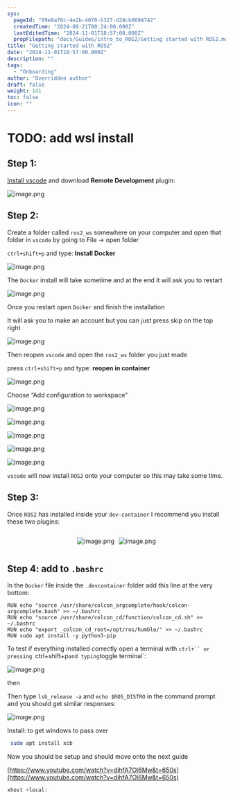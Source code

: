 ```yaml
---
sys:
  pageId: "89e0a78c-4e2b-4070-b327-d28cb0694742"
  createdTime: "2024-08-21T00:24:00.000Z"
  lastEditedTime: "2024-11-01T18:57:00.000Z"
  propFilepath: "docs/Guides/intro_to_ROS2/Getting started with ROS2.md"
title: "Getting started with ROS2"
date: "2024-11-01T18:57:00.000Z"
description: ""
tags:
  - "Onboarding"
author: "Overridden author"
draft: false
weight: 141
toc: false
icon: ""
---
```


# TODO: add wsl install

## Step 1:

[Install vscode](https://code.visualstudio.com/download) and download **Remote Development** plugin:

![image.png](https://prod-files-secure.s3.us-west-2.amazonaws.com/d518164a-d88e-44d1-a4ee-3adb3bd8bce0/efb52993-1881-4a40-b95e-6f020334f022/image.png?X-Amz-Algorithm=AWS4-HMAC-SHA256&X-Amz-Content-Sha256=UNSIGNED-PAYLOAD&X-Amz-Credential=ASIAZI2LB466645LDXJ5%2F20250218%2Fus-west-2%2Fs3%2Faws4_request&X-Amz-Date=20250218T140746Z&X-Amz-Expires=3600&X-Amz-Security-Token=IQoJb3JpZ2luX2VjEGYaCXVzLXdlc3QtMiJIMEYCIQC2FrjARLzV%2BqzD9LkKnT9Ai7o%2FLxVac0%2Baz1QhZH9NBAIhANKN41HphMXI63tG4ZKr1LJIvFmbp%2Bdfe589IixCy9rjKogECI7%2F%2F%2F%2F%2F%2F%2F%2F%2F%2FwEQABoMNjM3NDIzMTgzODA1IgzxdaiKi7TtU4zFpLcq3AMpogAhhZMxAkV3VU8U0FDKxSv4SVr0j58SkeXr2FOP3oh3bDNQvA5SGyHYw6IOvPxAgDWIvuzGxJRy2mWSOhr5tXqB0qXnv97mSzj1uYPFB4crcaR48Lcag7xMbwc4mDJnEAKNUfoYnyzLf03gVohC4nI%2Fy5NMxvkUdidpm2JBmEXrvcvlAt8cuZLAdHMdvZajFPMZmx5Cd7IqqWZcl5LrHwWNo7mhwEJzvmbYyupS2XEv2To7CrOCzYXsvTqnFvYyqjx8RKaPGYayZaeLIAVym7gNzMPZOhu7RUg463H30zdHv3kuW3nTRKto5UOc4sBEEk5pBgGfdagolYoyPWHBCO15oEtPA0ua16Gi0FuKQYGxpQMcnpW0Dml4pQGGlM8k83pdJtoGstq5FZz3wMDKwli6wvC7ANnJup5GtYgLW3tBgKOakPPH2foF7Tgxp4v92tzkt8%2FXK38fX74aPQ2q8EAJdk8LJfiGETV7D9ojif1GoFVUR3SNvaK8bGivvW%2FT4xhbgMRLvQLry9Z5gtUZQZZA6rpJKvLIUyqwaHL%2B4vsF78BLBHatecdBdXHOAXIPDKB0szNyzsyZbvu6B9x2GHP4Svluny%2BWmdeRVxgvt5zVaKSczLy9aFxC%2BTD%2Bk9K9BjqkAXc6artsy2nYwR8jELDqyXVJOXqjiPUudhq0JykEsnVaS8L2Fv4bJefOxiS%2BNng4aVgM1hVzJWS6tkrHE%2BatZm86R3x4Yb%2FFfYoOfPYjN9BXA6ZpG7FAueB6HzMT5b4WG%2BwOQ4m0EyP%2FYK61sRQBWPcHsIOEy4nyNDNbzyrsTrt9jBCu4ZA46JZIbDa0wjiQFHPErsD4OB9uWd4wYm7IQhdPB34F&X-Amz-Signature=693b142748ba6dbc0fca6dee5144188be66a12e3acb7087e649a8dcf98b46749&X-Amz-SignedHeaders=host&x-id=GetObject)

## Step 2:

Create a folder called `ros2_ws` somewhere on your computer and open that folder in `vscode` by going to File → open folder 

`ctrl+shift+p` and type: **Install Docker**

![image.png](https://prod-files-secure.s3.us-west-2.amazonaws.com/d518164a-d88e-44d1-a4ee-3adb3bd8bce0/2269dc0e-1cd5-47ff-bceb-c04ad9b2eab0/image.png?X-Amz-Algorithm=AWS4-HMAC-SHA256&X-Amz-Content-Sha256=UNSIGNED-PAYLOAD&X-Amz-Credential=ASIAZI2LB466645LDXJ5%2F20250218%2Fus-west-2%2Fs3%2Faws4_request&X-Amz-Date=20250218T140746Z&X-Amz-Expires=3600&X-Amz-Security-Token=IQoJb3JpZ2luX2VjEGYaCXVzLXdlc3QtMiJIMEYCIQC2FrjARLzV%2BqzD9LkKnT9Ai7o%2FLxVac0%2Baz1QhZH9NBAIhANKN41HphMXI63tG4ZKr1LJIvFmbp%2Bdfe589IixCy9rjKogECI7%2F%2F%2F%2F%2F%2F%2F%2F%2F%2FwEQABoMNjM3NDIzMTgzODA1IgzxdaiKi7TtU4zFpLcq3AMpogAhhZMxAkV3VU8U0FDKxSv4SVr0j58SkeXr2FOP3oh3bDNQvA5SGyHYw6IOvPxAgDWIvuzGxJRy2mWSOhr5tXqB0qXnv97mSzj1uYPFB4crcaR48Lcag7xMbwc4mDJnEAKNUfoYnyzLf03gVohC4nI%2Fy5NMxvkUdidpm2JBmEXrvcvlAt8cuZLAdHMdvZajFPMZmx5Cd7IqqWZcl5LrHwWNo7mhwEJzvmbYyupS2XEv2To7CrOCzYXsvTqnFvYyqjx8RKaPGYayZaeLIAVym7gNzMPZOhu7RUg463H30zdHv3kuW3nTRKto5UOc4sBEEk5pBgGfdagolYoyPWHBCO15oEtPA0ua16Gi0FuKQYGxpQMcnpW0Dml4pQGGlM8k83pdJtoGstq5FZz3wMDKwli6wvC7ANnJup5GtYgLW3tBgKOakPPH2foF7Tgxp4v92tzkt8%2FXK38fX74aPQ2q8EAJdk8LJfiGETV7D9ojif1GoFVUR3SNvaK8bGivvW%2FT4xhbgMRLvQLry9Z5gtUZQZZA6rpJKvLIUyqwaHL%2B4vsF78BLBHatecdBdXHOAXIPDKB0szNyzsyZbvu6B9x2GHP4Svluny%2BWmdeRVxgvt5zVaKSczLy9aFxC%2BTD%2Bk9K9BjqkAXc6artsy2nYwR8jELDqyXVJOXqjiPUudhq0JykEsnVaS8L2Fv4bJefOxiS%2BNng4aVgM1hVzJWS6tkrHE%2BatZm86R3x4Yb%2FFfYoOfPYjN9BXA6ZpG7FAueB6HzMT5b4WG%2BwOQ4m0EyP%2FYK61sRQBWPcHsIOEy4nyNDNbzyrsTrt9jBCu4ZA46JZIbDa0wjiQFHPErsD4OB9uWd4wYm7IQhdPB34F&X-Amz-Signature=aadf63156a2509da5bc4f4a11d98e8d007c07a964e3db094896b37c61192f62d&X-Amz-SignedHeaders=host&x-id=GetObject)

The `Docker` install will take sometime and at the end it will ask you to restart

![image.png](https://prod-files-secure.s3.us-west-2.amazonaws.com/d518164a-d88e-44d1-a4ee-3adb3bd8bce0/ed233f78-be33-4b1f-b89c-9c346c0e961e/image.png?X-Amz-Algorithm=AWS4-HMAC-SHA256&X-Amz-Content-Sha256=UNSIGNED-PAYLOAD&X-Amz-Credential=ASIAZI2LB466645LDXJ5%2F20250218%2Fus-west-2%2Fs3%2Faws4_request&X-Amz-Date=20250218T140746Z&X-Amz-Expires=3600&X-Amz-Security-Token=IQoJb3JpZ2luX2VjEGYaCXVzLXdlc3QtMiJIMEYCIQC2FrjARLzV%2BqzD9LkKnT9Ai7o%2FLxVac0%2Baz1QhZH9NBAIhANKN41HphMXI63tG4ZKr1LJIvFmbp%2Bdfe589IixCy9rjKogECI7%2F%2F%2F%2F%2F%2F%2F%2F%2F%2FwEQABoMNjM3NDIzMTgzODA1IgzxdaiKi7TtU4zFpLcq3AMpogAhhZMxAkV3VU8U0FDKxSv4SVr0j58SkeXr2FOP3oh3bDNQvA5SGyHYw6IOvPxAgDWIvuzGxJRy2mWSOhr5tXqB0qXnv97mSzj1uYPFB4crcaR48Lcag7xMbwc4mDJnEAKNUfoYnyzLf03gVohC4nI%2Fy5NMxvkUdidpm2JBmEXrvcvlAt8cuZLAdHMdvZajFPMZmx5Cd7IqqWZcl5LrHwWNo7mhwEJzvmbYyupS2XEv2To7CrOCzYXsvTqnFvYyqjx8RKaPGYayZaeLIAVym7gNzMPZOhu7RUg463H30zdHv3kuW3nTRKto5UOc4sBEEk5pBgGfdagolYoyPWHBCO15oEtPA0ua16Gi0FuKQYGxpQMcnpW0Dml4pQGGlM8k83pdJtoGstq5FZz3wMDKwli6wvC7ANnJup5GtYgLW3tBgKOakPPH2foF7Tgxp4v92tzkt8%2FXK38fX74aPQ2q8EAJdk8LJfiGETV7D9ojif1GoFVUR3SNvaK8bGivvW%2FT4xhbgMRLvQLry9Z5gtUZQZZA6rpJKvLIUyqwaHL%2B4vsF78BLBHatecdBdXHOAXIPDKB0szNyzsyZbvu6B9x2GHP4Svluny%2BWmdeRVxgvt5zVaKSczLy9aFxC%2BTD%2Bk9K9BjqkAXc6artsy2nYwR8jELDqyXVJOXqjiPUudhq0JykEsnVaS8L2Fv4bJefOxiS%2BNng4aVgM1hVzJWS6tkrHE%2BatZm86R3x4Yb%2FFfYoOfPYjN9BXA6ZpG7FAueB6HzMT5b4WG%2BwOQ4m0EyP%2FYK61sRQBWPcHsIOEy4nyNDNbzyrsTrt9jBCu4ZA46JZIbDa0wjiQFHPErsD4OB9uWd4wYm7IQhdPB34F&X-Amz-Signature=fe4cfe97da801d0d77d2548a8e8eb7254defff7ec5e80b0eb4e55081b74fe4b0&X-Amz-SignedHeaders=host&x-id=GetObject)

Once you restart open `Docker` and finish the installation

It will ask you to make an account but you can just press skip on the top right

![image.png](https://prod-files-secure.s3.us-west-2.amazonaws.com/d518164a-d88e-44d1-a4ee-3adb3bd8bce0/21010ad9-1659-4fd9-9f59-9932a09b2a3d/image.png?X-Amz-Algorithm=AWS4-HMAC-SHA256&X-Amz-Content-Sha256=UNSIGNED-PAYLOAD&X-Amz-Credential=ASIAZI2LB466645LDXJ5%2F20250218%2Fus-west-2%2Fs3%2Faws4_request&X-Amz-Date=20250218T140746Z&X-Amz-Expires=3600&X-Amz-Security-Token=IQoJb3JpZ2luX2VjEGYaCXVzLXdlc3QtMiJIMEYCIQC2FrjARLzV%2BqzD9LkKnT9Ai7o%2FLxVac0%2Baz1QhZH9NBAIhANKN41HphMXI63tG4ZKr1LJIvFmbp%2Bdfe589IixCy9rjKogECI7%2F%2F%2F%2F%2F%2F%2F%2F%2F%2FwEQABoMNjM3NDIzMTgzODA1IgzxdaiKi7TtU4zFpLcq3AMpogAhhZMxAkV3VU8U0FDKxSv4SVr0j58SkeXr2FOP3oh3bDNQvA5SGyHYw6IOvPxAgDWIvuzGxJRy2mWSOhr5tXqB0qXnv97mSzj1uYPFB4crcaR48Lcag7xMbwc4mDJnEAKNUfoYnyzLf03gVohC4nI%2Fy5NMxvkUdidpm2JBmEXrvcvlAt8cuZLAdHMdvZajFPMZmx5Cd7IqqWZcl5LrHwWNo7mhwEJzvmbYyupS2XEv2To7CrOCzYXsvTqnFvYyqjx8RKaPGYayZaeLIAVym7gNzMPZOhu7RUg463H30zdHv3kuW3nTRKto5UOc4sBEEk5pBgGfdagolYoyPWHBCO15oEtPA0ua16Gi0FuKQYGxpQMcnpW0Dml4pQGGlM8k83pdJtoGstq5FZz3wMDKwli6wvC7ANnJup5GtYgLW3tBgKOakPPH2foF7Tgxp4v92tzkt8%2FXK38fX74aPQ2q8EAJdk8LJfiGETV7D9ojif1GoFVUR3SNvaK8bGivvW%2FT4xhbgMRLvQLry9Z5gtUZQZZA6rpJKvLIUyqwaHL%2B4vsF78BLBHatecdBdXHOAXIPDKB0szNyzsyZbvu6B9x2GHP4Svluny%2BWmdeRVxgvt5zVaKSczLy9aFxC%2BTD%2Bk9K9BjqkAXc6artsy2nYwR8jELDqyXVJOXqjiPUudhq0JykEsnVaS8L2Fv4bJefOxiS%2BNng4aVgM1hVzJWS6tkrHE%2BatZm86R3x4Yb%2FFfYoOfPYjN9BXA6ZpG7FAueB6HzMT5b4WG%2BwOQ4m0EyP%2FYK61sRQBWPcHsIOEy4nyNDNbzyrsTrt9jBCu4ZA46JZIbDa0wjiQFHPErsD4OB9uWd4wYm7IQhdPB34F&X-Amz-Signature=82d45ac57790954d3448c8db2f16dbd4f0d2e75f9372d0656442416c63cf9365&X-Amz-SignedHeaders=host&x-id=GetObject)

Then reopen `vscode` and open the `ros2_ws` folder you just made

press `ctrl+shift+p` and type: **reopen in container**

![image.png](https://prod-files-secure.s3.us-west-2.amazonaws.com/d518164a-d88e-44d1-a4ee-3adb3bd8bce0/4e93b8c2-41ad-488c-8095-c74205196118/image.png?X-Amz-Algorithm=AWS4-HMAC-SHA256&X-Amz-Content-Sha256=UNSIGNED-PAYLOAD&X-Amz-Credential=ASIAZI2LB466645LDXJ5%2F20250218%2Fus-west-2%2Fs3%2Faws4_request&X-Amz-Date=20250218T140746Z&X-Amz-Expires=3600&X-Amz-Security-Token=IQoJb3JpZ2luX2VjEGYaCXVzLXdlc3QtMiJIMEYCIQC2FrjARLzV%2BqzD9LkKnT9Ai7o%2FLxVac0%2Baz1QhZH9NBAIhANKN41HphMXI63tG4ZKr1LJIvFmbp%2Bdfe589IixCy9rjKogECI7%2F%2F%2F%2F%2F%2F%2F%2F%2F%2FwEQABoMNjM3NDIzMTgzODA1IgzxdaiKi7TtU4zFpLcq3AMpogAhhZMxAkV3VU8U0FDKxSv4SVr0j58SkeXr2FOP3oh3bDNQvA5SGyHYw6IOvPxAgDWIvuzGxJRy2mWSOhr5tXqB0qXnv97mSzj1uYPFB4crcaR48Lcag7xMbwc4mDJnEAKNUfoYnyzLf03gVohC4nI%2Fy5NMxvkUdidpm2JBmEXrvcvlAt8cuZLAdHMdvZajFPMZmx5Cd7IqqWZcl5LrHwWNo7mhwEJzvmbYyupS2XEv2To7CrOCzYXsvTqnFvYyqjx8RKaPGYayZaeLIAVym7gNzMPZOhu7RUg463H30zdHv3kuW3nTRKto5UOc4sBEEk5pBgGfdagolYoyPWHBCO15oEtPA0ua16Gi0FuKQYGxpQMcnpW0Dml4pQGGlM8k83pdJtoGstq5FZz3wMDKwli6wvC7ANnJup5GtYgLW3tBgKOakPPH2foF7Tgxp4v92tzkt8%2FXK38fX74aPQ2q8EAJdk8LJfiGETV7D9ojif1GoFVUR3SNvaK8bGivvW%2FT4xhbgMRLvQLry9Z5gtUZQZZA6rpJKvLIUyqwaHL%2B4vsF78BLBHatecdBdXHOAXIPDKB0szNyzsyZbvu6B9x2GHP4Svluny%2BWmdeRVxgvt5zVaKSczLy9aFxC%2BTD%2Bk9K9BjqkAXc6artsy2nYwR8jELDqyXVJOXqjiPUudhq0JykEsnVaS8L2Fv4bJefOxiS%2BNng4aVgM1hVzJWS6tkrHE%2BatZm86R3x4Yb%2FFfYoOfPYjN9BXA6ZpG7FAueB6HzMT5b4WG%2BwOQ4m0EyP%2FYK61sRQBWPcHsIOEy4nyNDNbzyrsTrt9jBCu4ZA46JZIbDa0wjiQFHPErsD4OB9uWd4wYm7IQhdPB34F&X-Amz-Signature=5856c27b41911af0e2147d04c9fa413efdb95608211da4320f95acccb5599baa&X-Amz-SignedHeaders=host&x-id=GetObject)

Choose “Add configuration to workspace”

![image.png](https://prod-files-secure.s3.us-west-2.amazonaws.com/d518164a-d88e-44d1-a4ee-3adb3bd8bce0/9560b282-5060-4989-ba37-97e7b2c22476/image.png?X-Amz-Algorithm=AWS4-HMAC-SHA256&X-Amz-Content-Sha256=UNSIGNED-PAYLOAD&X-Amz-Credential=ASIAZI2LB466645LDXJ5%2F20250218%2Fus-west-2%2Fs3%2Faws4_request&X-Amz-Date=20250218T140746Z&X-Amz-Expires=3600&X-Amz-Security-Token=IQoJb3JpZ2luX2VjEGYaCXVzLXdlc3QtMiJIMEYCIQC2FrjARLzV%2BqzD9LkKnT9Ai7o%2FLxVac0%2Baz1QhZH9NBAIhANKN41HphMXI63tG4ZKr1LJIvFmbp%2Bdfe589IixCy9rjKogECI7%2F%2F%2F%2F%2F%2F%2F%2F%2F%2FwEQABoMNjM3NDIzMTgzODA1IgzxdaiKi7TtU4zFpLcq3AMpogAhhZMxAkV3VU8U0FDKxSv4SVr0j58SkeXr2FOP3oh3bDNQvA5SGyHYw6IOvPxAgDWIvuzGxJRy2mWSOhr5tXqB0qXnv97mSzj1uYPFB4crcaR48Lcag7xMbwc4mDJnEAKNUfoYnyzLf03gVohC4nI%2Fy5NMxvkUdidpm2JBmEXrvcvlAt8cuZLAdHMdvZajFPMZmx5Cd7IqqWZcl5LrHwWNo7mhwEJzvmbYyupS2XEv2To7CrOCzYXsvTqnFvYyqjx8RKaPGYayZaeLIAVym7gNzMPZOhu7RUg463H30zdHv3kuW3nTRKto5UOc4sBEEk5pBgGfdagolYoyPWHBCO15oEtPA0ua16Gi0FuKQYGxpQMcnpW0Dml4pQGGlM8k83pdJtoGstq5FZz3wMDKwli6wvC7ANnJup5GtYgLW3tBgKOakPPH2foF7Tgxp4v92tzkt8%2FXK38fX74aPQ2q8EAJdk8LJfiGETV7D9ojif1GoFVUR3SNvaK8bGivvW%2FT4xhbgMRLvQLry9Z5gtUZQZZA6rpJKvLIUyqwaHL%2B4vsF78BLBHatecdBdXHOAXIPDKB0szNyzsyZbvu6B9x2GHP4Svluny%2BWmdeRVxgvt5zVaKSczLy9aFxC%2BTD%2Bk9K9BjqkAXc6artsy2nYwR8jELDqyXVJOXqjiPUudhq0JykEsnVaS8L2Fv4bJefOxiS%2BNng4aVgM1hVzJWS6tkrHE%2BatZm86R3x4Yb%2FFfYoOfPYjN9BXA6ZpG7FAueB6HzMT5b4WG%2BwOQ4m0EyP%2FYK61sRQBWPcHsIOEy4nyNDNbzyrsTrt9jBCu4ZA46JZIbDa0wjiQFHPErsD4OB9uWd4wYm7IQhdPB34F&X-Amz-Signature=a7124bad37d4ccbb845387660a8aff24c12c327541b2a2197ee12420a442600e&X-Amz-SignedHeaders=host&x-id=GetObject)

![image.png](https://prod-files-secure.s3.us-west-2.amazonaws.com/d518164a-d88e-44d1-a4ee-3adb3bd8bce0/2ee63f81-886b-48e8-a553-dc6e5eac99e4/image.png?X-Amz-Algorithm=AWS4-HMAC-SHA256&X-Amz-Content-Sha256=UNSIGNED-PAYLOAD&X-Amz-Credential=ASIAZI2LB466645LDXJ5%2F20250218%2Fus-west-2%2Fs3%2Faws4_request&X-Amz-Date=20250218T140746Z&X-Amz-Expires=3600&X-Amz-Security-Token=IQoJb3JpZ2luX2VjEGYaCXVzLXdlc3QtMiJIMEYCIQC2FrjARLzV%2BqzD9LkKnT9Ai7o%2FLxVac0%2Baz1QhZH9NBAIhANKN41HphMXI63tG4ZKr1LJIvFmbp%2Bdfe589IixCy9rjKogECI7%2F%2F%2F%2F%2F%2F%2F%2F%2F%2FwEQABoMNjM3NDIzMTgzODA1IgzxdaiKi7TtU4zFpLcq3AMpogAhhZMxAkV3VU8U0FDKxSv4SVr0j58SkeXr2FOP3oh3bDNQvA5SGyHYw6IOvPxAgDWIvuzGxJRy2mWSOhr5tXqB0qXnv97mSzj1uYPFB4crcaR48Lcag7xMbwc4mDJnEAKNUfoYnyzLf03gVohC4nI%2Fy5NMxvkUdidpm2JBmEXrvcvlAt8cuZLAdHMdvZajFPMZmx5Cd7IqqWZcl5LrHwWNo7mhwEJzvmbYyupS2XEv2To7CrOCzYXsvTqnFvYyqjx8RKaPGYayZaeLIAVym7gNzMPZOhu7RUg463H30zdHv3kuW3nTRKto5UOc4sBEEk5pBgGfdagolYoyPWHBCO15oEtPA0ua16Gi0FuKQYGxpQMcnpW0Dml4pQGGlM8k83pdJtoGstq5FZz3wMDKwli6wvC7ANnJup5GtYgLW3tBgKOakPPH2foF7Tgxp4v92tzkt8%2FXK38fX74aPQ2q8EAJdk8LJfiGETV7D9ojif1GoFVUR3SNvaK8bGivvW%2FT4xhbgMRLvQLry9Z5gtUZQZZA6rpJKvLIUyqwaHL%2B4vsF78BLBHatecdBdXHOAXIPDKB0szNyzsyZbvu6B9x2GHP4Svluny%2BWmdeRVxgvt5zVaKSczLy9aFxC%2BTD%2Bk9K9BjqkAXc6artsy2nYwR8jELDqyXVJOXqjiPUudhq0JykEsnVaS8L2Fv4bJefOxiS%2BNng4aVgM1hVzJWS6tkrHE%2BatZm86R3x4Yb%2FFfYoOfPYjN9BXA6ZpG7FAueB6HzMT5b4WG%2BwOQ4m0EyP%2FYK61sRQBWPcHsIOEy4nyNDNbzyrsTrt9jBCu4ZA46JZIbDa0wjiQFHPErsD4OB9uWd4wYm7IQhdPB34F&X-Amz-Signature=efc730f038f9a9b016d476162ff5cdc984140d0097014a8cb2620e1c26280e61&X-Amz-SignedHeaders=host&x-id=GetObject)

![image.png](https://prod-files-secure.s3.us-west-2.amazonaws.com/d518164a-d88e-44d1-a4ee-3adb3bd8bce0/ae1580b2-b048-407e-aed9-b584224a7a04/image.png?X-Amz-Algorithm=AWS4-HMAC-SHA256&X-Amz-Content-Sha256=UNSIGNED-PAYLOAD&X-Amz-Credential=ASIAZI2LB466645LDXJ5%2F20250218%2Fus-west-2%2Fs3%2Faws4_request&X-Amz-Date=20250218T140746Z&X-Amz-Expires=3600&X-Amz-Security-Token=IQoJb3JpZ2luX2VjEGYaCXVzLXdlc3QtMiJIMEYCIQC2FrjARLzV%2BqzD9LkKnT9Ai7o%2FLxVac0%2Baz1QhZH9NBAIhANKN41HphMXI63tG4ZKr1LJIvFmbp%2Bdfe589IixCy9rjKogECI7%2F%2F%2F%2F%2F%2F%2F%2F%2F%2FwEQABoMNjM3NDIzMTgzODA1IgzxdaiKi7TtU4zFpLcq3AMpogAhhZMxAkV3VU8U0FDKxSv4SVr0j58SkeXr2FOP3oh3bDNQvA5SGyHYw6IOvPxAgDWIvuzGxJRy2mWSOhr5tXqB0qXnv97mSzj1uYPFB4crcaR48Lcag7xMbwc4mDJnEAKNUfoYnyzLf03gVohC4nI%2Fy5NMxvkUdidpm2JBmEXrvcvlAt8cuZLAdHMdvZajFPMZmx5Cd7IqqWZcl5LrHwWNo7mhwEJzvmbYyupS2XEv2To7CrOCzYXsvTqnFvYyqjx8RKaPGYayZaeLIAVym7gNzMPZOhu7RUg463H30zdHv3kuW3nTRKto5UOc4sBEEk5pBgGfdagolYoyPWHBCO15oEtPA0ua16Gi0FuKQYGxpQMcnpW0Dml4pQGGlM8k83pdJtoGstq5FZz3wMDKwli6wvC7ANnJup5GtYgLW3tBgKOakPPH2foF7Tgxp4v92tzkt8%2FXK38fX74aPQ2q8EAJdk8LJfiGETV7D9ojif1GoFVUR3SNvaK8bGivvW%2FT4xhbgMRLvQLry9Z5gtUZQZZA6rpJKvLIUyqwaHL%2B4vsF78BLBHatecdBdXHOAXIPDKB0szNyzsyZbvu6B9x2GHP4Svluny%2BWmdeRVxgvt5zVaKSczLy9aFxC%2BTD%2Bk9K9BjqkAXc6artsy2nYwR8jELDqyXVJOXqjiPUudhq0JykEsnVaS8L2Fv4bJefOxiS%2BNng4aVgM1hVzJWS6tkrHE%2BatZm86R3x4Yb%2FFfYoOfPYjN9BXA6ZpG7FAueB6HzMT5b4WG%2BwOQ4m0EyP%2FYK61sRQBWPcHsIOEy4nyNDNbzyrsTrt9jBCu4ZA46JZIbDa0wjiQFHPErsD4OB9uWd4wYm7IQhdPB34F&X-Amz-Signature=3e7fe08111f5c78ec56b04c722310835daa8fde7a3a388ed45bf48fbdd8046b7&X-Amz-SignedHeaders=host&x-id=GetObject)

![image.png](https://prod-files-secure.s3.us-west-2.amazonaws.com/d518164a-d88e-44d1-a4ee-3adb3bd8bce0/53255b28-f75e-430f-b9e3-c0ac8577e42b/image.png?X-Amz-Algorithm=AWS4-HMAC-SHA256&X-Amz-Content-Sha256=UNSIGNED-PAYLOAD&X-Amz-Credential=ASIAZI2LB466645LDXJ5%2F20250218%2Fus-west-2%2Fs3%2Faws4_request&X-Amz-Date=20250218T140746Z&X-Amz-Expires=3600&X-Amz-Security-Token=IQoJb3JpZ2luX2VjEGYaCXVzLXdlc3QtMiJIMEYCIQC2FrjARLzV%2BqzD9LkKnT9Ai7o%2FLxVac0%2Baz1QhZH9NBAIhANKN41HphMXI63tG4ZKr1LJIvFmbp%2Bdfe589IixCy9rjKogECI7%2F%2F%2F%2F%2F%2F%2F%2F%2F%2FwEQABoMNjM3NDIzMTgzODA1IgzxdaiKi7TtU4zFpLcq3AMpogAhhZMxAkV3VU8U0FDKxSv4SVr0j58SkeXr2FOP3oh3bDNQvA5SGyHYw6IOvPxAgDWIvuzGxJRy2mWSOhr5tXqB0qXnv97mSzj1uYPFB4crcaR48Lcag7xMbwc4mDJnEAKNUfoYnyzLf03gVohC4nI%2Fy5NMxvkUdidpm2JBmEXrvcvlAt8cuZLAdHMdvZajFPMZmx5Cd7IqqWZcl5LrHwWNo7mhwEJzvmbYyupS2XEv2To7CrOCzYXsvTqnFvYyqjx8RKaPGYayZaeLIAVym7gNzMPZOhu7RUg463H30zdHv3kuW3nTRKto5UOc4sBEEk5pBgGfdagolYoyPWHBCO15oEtPA0ua16Gi0FuKQYGxpQMcnpW0Dml4pQGGlM8k83pdJtoGstq5FZz3wMDKwli6wvC7ANnJup5GtYgLW3tBgKOakPPH2foF7Tgxp4v92tzkt8%2FXK38fX74aPQ2q8EAJdk8LJfiGETV7D9ojif1GoFVUR3SNvaK8bGivvW%2FT4xhbgMRLvQLry9Z5gtUZQZZA6rpJKvLIUyqwaHL%2B4vsF78BLBHatecdBdXHOAXIPDKB0szNyzsyZbvu6B9x2GHP4Svluny%2BWmdeRVxgvt5zVaKSczLy9aFxC%2BTD%2Bk9K9BjqkAXc6artsy2nYwR8jELDqyXVJOXqjiPUudhq0JykEsnVaS8L2Fv4bJefOxiS%2BNng4aVgM1hVzJWS6tkrHE%2BatZm86R3x4Yb%2FFfYoOfPYjN9BXA6ZpG7FAueB6HzMT5b4WG%2BwOQ4m0EyP%2FYK61sRQBWPcHsIOEy4nyNDNbzyrsTrt9jBCu4ZA46JZIbDa0wjiQFHPErsD4OB9uWd4wYm7IQhdPB34F&X-Amz-Signature=1de2356d33959b43a7043b7c02a0fcbb5e6288e4029439915a2c2e630b8356cf&X-Amz-SignedHeaders=host&x-id=GetObject)

![image.png](https://prod-files-secure.s3.us-west-2.amazonaws.com/d518164a-d88e-44d1-a4ee-3adb3bd8bce0/7c562767-5af9-4ffb-97d1-327bcdf4ee00/image.png?X-Amz-Algorithm=AWS4-HMAC-SHA256&X-Amz-Content-Sha256=UNSIGNED-PAYLOAD&X-Amz-Credential=ASIAZI2LB466645LDXJ5%2F20250218%2Fus-west-2%2Fs3%2Faws4_request&X-Amz-Date=20250218T140746Z&X-Amz-Expires=3600&X-Amz-Security-Token=IQoJb3JpZ2luX2VjEGYaCXVzLXdlc3QtMiJIMEYCIQC2FrjARLzV%2BqzD9LkKnT9Ai7o%2FLxVac0%2Baz1QhZH9NBAIhANKN41HphMXI63tG4ZKr1LJIvFmbp%2Bdfe589IixCy9rjKogECI7%2F%2F%2F%2F%2F%2F%2F%2F%2F%2FwEQABoMNjM3NDIzMTgzODA1IgzxdaiKi7TtU4zFpLcq3AMpogAhhZMxAkV3VU8U0FDKxSv4SVr0j58SkeXr2FOP3oh3bDNQvA5SGyHYw6IOvPxAgDWIvuzGxJRy2mWSOhr5tXqB0qXnv97mSzj1uYPFB4crcaR48Lcag7xMbwc4mDJnEAKNUfoYnyzLf03gVohC4nI%2Fy5NMxvkUdidpm2JBmEXrvcvlAt8cuZLAdHMdvZajFPMZmx5Cd7IqqWZcl5LrHwWNo7mhwEJzvmbYyupS2XEv2To7CrOCzYXsvTqnFvYyqjx8RKaPGYayZaeLIAVym7gNzMPZOhu7RUg463H30zdHv3kuW3nTRKto5UOc4sBEEk5pBgGfdagolYoyPWHBCO15oEtPA0ua16Gi0FuKQYGxpQMcnpW0Dml4pQGGlM8k83pdJtoGstq5FZz3wMDKwli6wvC7ANnJup5GtYgLW3tBgKOakPPH2foF7Tgxp4v92tzkt8%2FXK38fX74aPQ2q8EAJdk8LJfiGETV7D9ojif1GoFVUR3SNvaK8bGivvW%2FT4xhbgMRLvQLry9Z5gtUZQZZA6rpJKvLIUyqwaHL%2B4vsF78BLBHatecdBdXHOAXIPDKB0szNyzsyZbvu6B9x2GHP4Svluny%2BWmdeRVxgvt5zVaKSczLy9aFxC%2BTD%2Bk9K9BjqkAXc6artsy2nYwR8jELDqyXVJOXqjiPUudhq0JykEsnVaS8L2Fv4bJefOxiS%2BNng4aVgM1hVzJWS6tkrHE%2BatZm86R3x4Yb%2FFfYoOfPYjN9BXA6ZpG7FAueB6HzMT5b4WG%2BwOQ4m0EyP%2FYK61sRQBWPcHsIOEy4nyNDNbzyrsTrt9jBCu4ZA46JZIbDa0wjiQFHPErsD4OB9uWd4wYm7IQhdPB34F&X-Amz-Signature=8ab1213cd0db711985868e7bf853ed64b41179d68d4248fff99e469e192ca2d7&X-Amz-SignedHeaders=host&x-id=GetObject)

`vscode` will now install `ROS2` onto your computer so this may take some time.

## Step 3:

Once `ROS2` has installed inside your `dev-container` I recommend you install these two plugins:

<div style="display: flex;flex-direction: row; column-gap:10px; max-width: 630px;justify-content: center;">
<div>

![image.png](https://prod-files-secure.s3.us-west-2.amazonaws.com/d518164a-d88e-44d1-a4ee-3adb3bd8bce0/3fc3d550-5a54-4ba1-ba6b-faa01cdb7369/image.png?X-Amz-Algorithm=AWS4-HMAC-SHA256&X-Amz-Content-Sha256=UNSIGNED-PAYLOAD&X-Amz-Credential=ASIAZI2LB466ULKW7KOS%2F20250218%2Fus-west-2%2Fs3%2Faws4_request&X-Amz-Date=20250218T140750Z&X-Amz-Expires=3600&X-Amz-Security-Token=IQoJb3JpZ2luX2VjEGYaCXVzLXdlc3QtMiJIMEYCIQCKSqebEfWe6Xhg35NTLqy7vsM1tFUy8XdxP0w5dYVIEgIhAKxkBT4iH88NWk5Z0vvMUUJnIhMiVk%2FAvJBZ%2BKP5ZirWKogECI%2F%2F%2F%2F%2F%2F%2F%2F%2F%2F%2FwEQABoMNjM3NDIzMTgzODA1IgxagFCconapOywwHiUq3AMoOpF%2B8SDQe2P1eSEpzHHDonzkp1jmeq5KfbZ2mFlG6QZbCMGuU0n4GV8%2FZsMmV8R07u0ZbrMdU5vWrTON2CAxZaiVHnKhBWQ9b%2FlqlUFl7cmuIri40xTn6xsAHRP164Tlfo5A9UmPI5kjehxwoorYkkV6bfDodb27gJcGFVLJjfANdALTAKdAm76NHzfloQwtrErvEgrycF0Une4Jh1O4sixhP2fCUu2eElFlPt9Fam%2FWtT2PVvrXvMXkt3NuhSEu2fdBU5VPEhOmBGMN0ED4XCk8IVAs9P7xX6%2BUKfsAeYv6pvmb8Rdkk2L0Z85HuaC7bOWng8wXfjlsCqhsWgsdB6ay9FWUF6YF5btISyjONTrHlqnmAhAlcpRgtGMjOQjl687wpJ3MRpBP2IqHNWviNq8KpqgYciW%2FKs8FKla78AaHpGgnxCtulArr7aeCmYaA7LROtDcL2iWb5ZMBL9iFiuPF0VFCjuo7VL%2BEzpYKc7Dc83OYn53OxwJvJidIMMVOaxqu14WLodM6%2BjKon41XEqhYEW5aG3fy8GmEYMKNFMxi6YTT6BJqkvAswJjUX1P6pSS3%2Bt1ZW%2BwlAUgZ4kuy6lbfQCPuvJtwE%2BppYxEsp43XRlF68uDl4rUoqDD9lNK9BjqkAZB5cpgtqRN88dooLkWuCZy1rbucDGyPGAkhwgzGumKlICq2AVnnfze1YtHf68Njqbor0UN%2FzVN71ei1D%2BQu7UQxAxpklXn1T1JPWoZhQ8nMyUonPQni%2B%2F%2F2Rsx3GsKviFtGo1rb59BTmdnqenHrN%2BAzsnmz8zeD17fCaerh6jAXoJj5aAGkTG9iS9KZBmzNlZtGa5OImhVGyT8sm6VIss%2FQPI%2Be&X-Amz-Signature=005f3cdbbadf2d78c2b4de95dbd6ac22669b22b3c9f587bfafd1e22e7c1ada86&X-Amz-SignedHeaders=host&x-id=GetObject)

</div>
<div>

![image.png](https://prod-files-secure.s3.us-west-2.amazonaws.com/d518164a-d88e-44d1-a4ee-3adb3bd8bce0/d994cc66-13c2-4093-a5a3-f84cf4601a82/image.png?X-Amz-Algorithm=AWS4-HMAC-SHA256&X-Amz-Content-Sha256=UNSIGNED-PAYLOAD&X-Amz-Credential=ASIAZI2LB4662LBQDOHM%2F20250218%2Fus-west-2%2Fs3%2Faws4_request&X-Amz-Date=20250218T140751Z&X-Amz-Expires=3600&X-Amz-Security-Token=IQoJb3JpZ2luX2VjEGYaCXVzLXdlc3QtMiJHMEUCIBYxJ7I1jNjlCIxKSJtSEQwTtu16MY6t8gzS13ipLHRBAiEA%2FxHeB65ZOrbcBjTsd92MRu30PwO0jDbUj8ao7FTnkMEqiAQIj%2F%2F%2F%2F%2F%2F%2F%2F%2F%2F%2FARAAGgw2Mzc0MjMxODM4MDUiDJtmQjjQIo5j7q3WNCrcA6izTVJH7nv60YhFIAnglG1agy11O1v%2FUjwMXIhPlyY9MhCn6cmxZE2bu15PFMlKcpoZO0VTULR8qIg0d4xjjfqeYCJ7W8fap7uLwMpF6%2FyeCEoxpm4hYGE9jJkX0zhm%2BTaH8INdigJCZhS9nopwiE4ukgp%2BcNa5co%2FrqCgljTeH0byHgHgRvGgpJHvkX%2B48lVBzUzfBeTuIlDfz1BHy7fwezBK1vhxS9dDCgeThBtjpTX52Eoc8N28BBsBAcRdNKIRunLK%2BxpykeHWebKu5LL%2BEG6mqYQB7xD6XqnHkNNJ5NbGl3fKm4bEVoA6reOpMD41vzD2viDHtR9A3CjEqhuf%2F8l%2FKMFyuXLYOfVd%2B3fCXEH3DkX1pWuXbqTNeexIxWHvp68TQCPm6zzosAKTBwm44T84%2FI9Cbtn1eS%2BeacDLRk0vUQTFVfzD6znSIHumOWXQwVeblXoNPxBhZdJ5dKShk7RekUzrhkSq%2Ff2uq0sQyVNUgWlmzyOarteNJ8GQsP7j01fJxf2Nerga%2BBXxpT4U1K5oolyRrbxsaaDEP0gWLVgoYw2H3RNZN4ZI2TXpQsWdundLAZA8Y%2FCZoxP1r9uM9h1%2FZjZtM7e5sa76VDcMswojMs8wS2XK1sV8qMKSU0r0GOqUByzwwjlxNsAq6lkD9a3H7ZGZl9Qt%2BMvOchwLNimXF5F2mWjrYpO6iigdklj3jdc6zSsXa0%2BdJQeaY9hYe%2F9WfG1ClcPkiogQ%2BSrXxk5bxVHaDiF%2BIMM0SF8Mn%2BbUuzA06ZJtvrrcoo5eyjBtcWFYOV6RY%2BFN5zDW62OTsaw1tRtwaSJjgAbdNu9qDnVoBo63OmYsoKr3MFwYqMSMB0pTPRdZLwkdQ&X-Amz-Signature=4db37a5dac602191eb98393dc24804fee4b8f21f8cc7dd92452e5367fddedd5a&X-Amz-SignedHeaders=host&x-id=GetObject)

</div>
</div>

## Step 4: add to `.bashrc`

In the `Docker` file inside the `.devcontainer` folder add this line at the very bottom: 

```docker
RUN echo "source /usr/share/colcon_argcomplete/hook/colcon-argcomplete.bash" >> ~/.bashrc
RUN echo "source /usr/share/colcon_cd/function/colcon_cd.sh" >> ~/.bashrc
RUN echo "export _colcon_cd_root=/opt/ros/humble/" >> ~/.bashrc
RUN sudo apt install -y python3-pip 
```

To test if everything installed correctly open a terminal with `ctrl+`` or pressing `ctrl+shift+p` and typing `toggle terminal`:

![image.png](https://prod-files-secure.s3.us-west-2.amazonaws.com/d518164a-d88e-44d1-a4ee-3adb3bd8bce0/6a4943d8-b04e-4c02-9a58-775f3384d1a5/image.png?X-Amz-Algorithm=AWS4-HMAC-SHA256&X-Amz-Content-Sha256=UNSIGNED-PAYLOAD&X-Amz-Credential=ASIAZI2LB466645LDXJ5%2F20250218%2Fus-west-2%2Fs3%2Faws4_request&X-Amz-Date=20250218T140746Z&X-Amz-Expires=3600&X-Amz-Security-Token=IQoJb3JpZ2luX2VjEGYaCXVzLXdlc3QtMiJIMEYCIQC2FrjARLzV%2BqzD9LkKnT9Ai7o%2FLxVac0%2Baz1QhZH9NBAIhANKN41HphMXI63tG4ZKr1LJIvFmbp%2Bdfe589IixCy9rjKogECI7%2F%2F%2F%2F%2F%2F%2F%2F%2F%2FwEQABoMNjM3NDIzMTgzODA1IgzxdaiKi7TtU4zFpLcq3AMpogAhhZMxAkV3VU8U0FDKxSv4SVr0j58SkeXr2FOP3oh3bDNQvA5SGyHYw6IOvPxAgDWIvuzGxJRy2mWSOhr5tXqB0qXnv97mSzj1uYPFB4crcaR48Lcag7xMbwc4mDJnEAKNUfoYnyzLf03gVohC4nI%2Fy5NMxvkUdidpm2JBmEXrvcvlAt8cuZLAdHMdvZajFPMZmx5Cd7IqqWZcl5LrHwWNo7mhwEJzvmbYyupS2XEv2To7CrOCzYXsvTqnFvYyqjx8RKaPGYayZaeLIAVym7gNzMPZOhu7RUg463H30zdHv3kuW3nTRKto5UOc4sBEEk5pBgGfdagolYoyPWHBCO15oEtPA0ua16Gi0FuKQYGxpQMcnpW0Dml4pQGGlM8k83pdJtoGstq5FZz3wMDKwli6wvC7ANnJup5GtYgLW3tBgKOakPPH2foF7Tgxp4v92tzkt8%2FXK38fX74aPQ2q8EAJdk8LJfiGETV7D9ojif1GoFVUR3SNvaK8bGivvW%2FT4xhbgMRLvQLry9Z5gtUZQZZA6rpJKvLIUyqwaHL%2B4vsF78BLBHatecdBdXHOAXIPDKB0szNyzsyZbvu6B9x2GHP4Svluny%2BWmdeRVxgvt5zVaKSczLy9aFxC%2BTD%2Bk9K9BjqkAXc6artsy2nYwR8jELDqyXVJOXqjiPUudhq0JykEsnVaS8L2Fv4bJefOxiS%2BNng4aVgM1hVzJWS6tkrHE%2BatZm86R3x4Yb%2FFfYoOfPYjN9BXA6ZpG7FAueB6HzMT5b4WG%2BwOQ4m0EyP%2FYK61sRQBWPcHsIOEy4nyNDNbzyrsTrt9jBCu4ZA46JZIbDa0wjiQFHPErsD4OB9uWd4wYm7IQhdPB34F&X-Amz-Signature=a983c221ccfb92a84d4ee985a5e8f47efbddc4204381150d40e79e1d7ec2d55f&X-Amz-SignedHeaders=host&x-id=GetObject)

then 

Then type `lsb_release -a` and `echo $ROS_DISTRO` in the command prompt and you should get similar responses:

![image.png](https://prod-files-secure.s3.us-west-2.amazonaws.com/d518164a-d88e-44d1-a4ee-3adb3bd8bce0/3e635dec-a805-4e85-8b9e-d000e5b71a4e/image.png?X-Amz-Algorithm=AWS4-HMAC-SHA256&X-Amz-Content-Sha256=UNSIGNED-PAYLOAD&X-Amz-Credential=ASIAZI2LB466645LDXJ5%2F20250218%2Fus-west-2%2Fs3%2Faws4_request&X-Amz-Date=20250218T140746Z&X-Amz-Expires=3600&X-Amz-Security-Token=IQoJb3JpZ2luX2VjEGYaCXVzLXdlc3QtMiJIMEYCIQC2FrjARLzV%2BqzD9LkKnT9Ai7o%2FLxVac0%2Baz1QhZH9NBAIhANKN41HphMXI63tG4ZKr1LJIvFmbp%2Bdfe589IixCy9rjKogECI7%2F%2F%2F%2F%2F%2F%2F%2F%2F%2FwEQABoMNjM3NDIzMTgzODA1IgzxdaiKi7TtU4zFpLcq3AMpogAhhZMxAkV3VU8U0FDKxSv4SVr0j58SkeXr2FOP3oh3bDNQvA5SGyHYw6IOvPxAgDWIvuzGxJRy2mWSOhr5tXqB0qXnv97mSzj1uYPFB4crcaR48Lcag7xMbwc4mDJnEAKNUfoYnyzLf03gVohC4nI%2Fy5NMxvkUdidpm2JBmEXrvcvlAt8cuZLAdHMdvZajFPMZmx5Cd7IqqWZcl5LrHwWNo7mhwEJzvmbYyupS2XEv2To7CrOCzYXsvTqnFvYyqjx8RKaPGYayZaeLIAVym7gNzMPZOhu7RUg463H30zdHv3kuW3nTRKto5UOc4sBEEk5pBgGfdagolYoyPWHBCO15oEtPA0ua16Gi0FuKQYGxpQMcnpW0Dml4pQGGlM8k83pdJtoGstq5FZz3wMDKwli6wvC7ANnJup5GtYgLW3tBgKOakPPH2foF7Tgxp4v92tzkt8%2FXK38fX74aPQ2q8EAJdk8LJfiGETV7D9ojif1GoFVUR3SNvaK8bGivvW%2FT4xhbgMRLvQLry9Z5gtUZQZZA6rpJKvLIUyqwaHL%2B4vsF78BLBHatecdBdXHOAXIPDKB0szNyzsyZbvu6B9x2GHP4Svluny%2BWmdeRVxgvt5zVaKSczLy9aFxC%2BTD%2Bk9K9BjqkAXc6artsy2nYwR8jELDqyXVJOXqjiPUudhq0JykEsnVaS8L2Fv4bJefOxiS%2BNng4aVgM1hVzJWS6tkrHE%2BatZm86R3x4Yb%2FFfYoOfPYjN9BXA6ZpG7FAueB6HzMT5b4WG%2BwOQ4m0EyP%2FYK61sRQBWPcHsIOEy4nyNDNbzyrsTrt9jBCu4ZA46JZIbDa0wjiQFHPErsD4OB9uWd4wYm7IQhdPB34F&X-Amz-Signature=c39fe8d27191adf662549d4aecaeaef678daa393abfd5be3f663e80ee5f32f47&X-Amz-SignedHeaders=host&x-id=GetObject)

Install:  to get windows to pass over

```bash
 sudo apt install xcb
```

Now you should be setup and should move onto the next guide 

[https://www.youtube.com/watch?v=dihfA7Ol6Mw&t=650s](https://www.youtube.com/watch?v=dihfA7Ol6Mw&t=650s)

```python
xhost +local:
```
